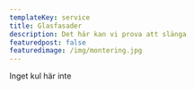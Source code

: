 ```yaml
---
templateKey: service
title: Glasfasader
description: Det här kan vi prova att slänga
featuredpost: false
featuredimage: /img/montering.jpg
---
```

Inget kul här inte
